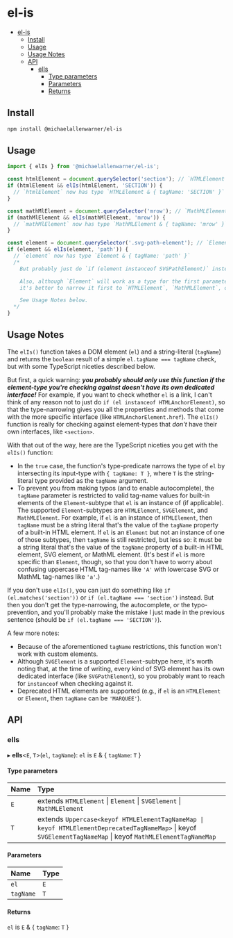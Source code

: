 # el-is

- [el-is](#el-is)
  - [Install](#install)
  - [Usage](#usage)
  - [Usage Notes](#usage-notes)
  - [API](#api)
    - [elIs](#elis)
      - [Type parameters](#type-parameters)
      - [Parameters](#parameters)
      - [Returns](#returns)

## Install

```bash
npm install @michaelallenwarner/el-is
```

## Usage

```ts
import { elIs } from '@michaelallenwarner/el-is';

const htmlElement = document.querySelector('section'); // `HTMLElement | null`
if (htmlElement && elIs(htmlElement, 'SECTION')) {
  // `htmlElement` now has type `HTMLElement & { tagName: 'SECTION' }`
}

const mathMlElement = document.querySelector('mrow'); // `MathMLElement | null`
if (mathMlElement && elIs(mathMlElement, 'mrow')) {
  // `mathMlElement` now has type `MathMLElement & { tagName: 'mrow' }`
}

const element = document.querySelector('.svg-path-element'); // `Element | null`
if (element && elIs(element, 'path')) {
  // `element` now has type `Element & { tagName: 'path' }`
  /*
    But probably just do `if (element instanceof SVGPathElement)` instead!

    Also, although `Element` will work as a type for the first parameter,
    it's better to narrow it first to `HTMLElement`, `MathMLElement`, or `SVGElement`.

    See Usage Notes below.
  */
}
```

## Usage Notes

The `elIs()` function takes a DOM element (`el`) and a string-literal (`tagName`) and returns the `boolean` result of a simple `el.tagName === tagName` check, but with some TypeScript niceties described below.

But first, a quick warning: _**you probably should only use this function if the element-type you're checking against doesn't have its own dedicated interface!**_ For example, if you want to check whether `el` is a link, I can't think of any reason not to just do `if (el instanceof HTMLAnchorElement)`, so that the type-narrowing gives you all the properties and methods that come with the more specific interface (like `HTMLAnchorElement.href`). The `elIs()` function is really for checking against element-types that _don't_ have their own interfaces, like `<section>`.

With that out of the way, here are the TypeScript niceties you get with the `elIs()` function:

- In the `true` case, the function's type-predicate narrows the type of `el` by intersecting its input-type with `{ tagName: T }`, where `T` is the string-literal type provided as the `tagName` argument.
- To prevent you from making typos (and to enable autocomplete), the `tagName` parameter is restricted to valid tag-name values for built-in elements of the `Element`-subtype that `el` is an instance of (if applicable). The supported `Element`-subtypes are `HTMLElement`, `SVGElement`, and `MathMLElement`. For example, if `el` is an instance of `HTMLElement`, then `tagName` must be a string literal that's the value of the `tagName` property of a built-in HTML element. If `el` is an `Element` but not an instance of one of those subtypes, then `tagName` is still restricted, but less so: it must be a string literal that's the value of the `tagName` property of a built-in HTML element, SVG element, or MathML element. (It's best if `el` is more specific than `Element`, though, so that you don't have to worry about confusing uppercase HTML tag-names like `'A'` with lowercase SVG or MathML tag-names like `'a'`.)

If you don't use `elIs()`, you can just do something like `if (el.matches('section'))` or `if (el.tagName === 'section')` instead. But then you don't get the type-narrowing, the autocomplete, or the typo-prevention, and you'll probably make the mistake I just made in the previous sentence (should be `if (el.tagName === 'SECTION')`).

A few more notes:

- Because of the aforementioned `tagName` restrictions, this function won't work with custom elements.
- Although `SVGElement` is a supported `Element`-subtype here, it's worth noting that, at the time of writing, every kind of SVG element has its own dedicated interface (like `SVGPathElement`), so you probably want to reach for `instanceof` when checking against it.
- Deprecated HTML elements are supported (e.g., if `el` is an `HTMLElement` or `Element`, then `tagName` can be `'MARQUEE'`).

## API

### elIs

▸ **elIs**<`E`, `T`\>(`el`, `tagName`): `el` is `E` & { `tagName`: `T` }

#### Type parameters

| Name | Type |
| :------ | :------ |
| `E` | extends `HTMLElement` \| `Element` \| `SVGElement` \| `MathMLElement` |
| `T` | extends `Uppercase<keyof HTMLElementTagNameMap \| keyof HTMLElementDeprecatedTagNameMap>` \| keyof `SVGElementTagNameMap` \| keyof `MathMLElementTagNameMap` |

#### Parameters

| Name | Type |
| :------ | :------ |
| `el` | `E` |
| `tagName` | `T` |

#### Returns

`el` is `E` & { `tagName`: `T` }
